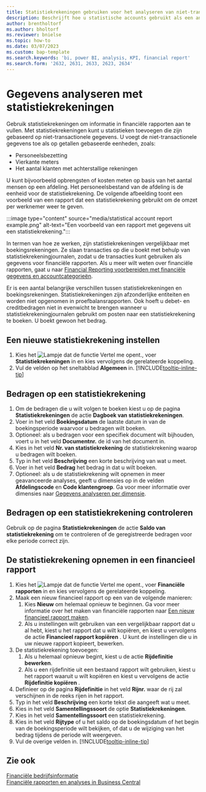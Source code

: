 ```yaml
---
title: Statistiekrekeningen gebruiken voor het analyseren van niet-transactionele gegevens
description: Beschrijft hoe u statistische accounts gebruikt als een andere gegevensbron voor uw analyses.
author: brentholtorf
ms.author: bholtorf
ms.reviewer: bnielse
ms.topic: how-to
ms.date: 03/07/2023
ms.custom: bap-template
ms.search.keywords: 'bi, power BI, analysis, KPI, financial report'
ms.search.form: '2632, 2631, 2633, 2623, 2634'
---
```

# Gegevens analyseren met statistiekrekeningen

Gebruik statistiekrekeningen om informatie in financiële rapporten aan te vullen. Met statistiekrekeningen kunt u statistieken toevoegen die zijn gebaseerd op niet-transactionele gegevens. U voegt de niet-transactionele gegevens toe als op getallen gebaseerde eenheden, zoals:

* Personeelsbezetting
* Vierkante meters
* Het aantal klanten met achterstallige rekeningen

U kunt bijvoorbeeld opbrengsten of kosten meten op basis van het aantal mensen op een afdeling. Het personeelsbestand van de afdeling is de eenheid voor de statistiekrekening. De volgende afbeelding toont een voorbeeld van een rapport dat een statistiekrekening gebruikt om de omzet per werknemer weer te geven.

:::image type="content" source="media/statistical account report example.png" alt-text="Een voorbeeld van een rapport met gegevens uit een statistiekrekening.":::

In termen van hoe ze werken, zijn statistiekrekeningen vergelijkbaar met boekingsrekeningen. Ze slaan transacties op die u boekt met behulp van statistiekrekeningjournalen, zodat u de transacties kunt gebruiken als gegevens voor financiële rapporten. Als u meer wilt weten over financiële rapporten, gaat u naar [Financial Reporting voorbereiden met financiële gegevens en accountcategorieën](bi-how-work-account-schedule.md). 

Er is een aantal belangrijke verschillen tussen statistiekrekeningen en boekingsrekeningen. Statistiekrekeningen zijn afzonderlijke entiteiten en worden niet opgenomen in proefbalansrapporten. Ook hoeft u debet- en creditbedragen niet in evenwicht te brengen wanneer u statistiekrekeningjournalen gebruikt om posten naar een statistiekrekening te boeken. U boekt gewoon het bedrag.

## Een nieuwe statistiekrekening instellen

1. Kies het ![Lampje dat de functie Vertel me opent.](media/ui-search/search_small.png "Vertel me wat u wilt doen"), voer **Statistiekrekeningen** in en kies vervolgens de gerelateerde koppeling.
1. Vul de velden op het sneltabblad **Algemeen** in. [!INCLUDE[tooltip-inline-tip](includes/tooltip-inline-tip_md.md)]

## Bedragen op een statistiekrekening

1. Om de bedragen die u wilt volgen te boeken kiest u op de pagina **Statistiekrekeningen** de actie **Dagboek van statistiekrekeningen**.
1. Voer in het veld **Boekingsdatum** de laatste datum in van de boekingsperiode waarvoor u bedragen wilt boeken.
1. Optioneel: als u bedragen voor een specifiek document wilt bijhouden, voert u in het veld **Documentnr.** de id van het document in.
1. Kies in het veld **Nr. van statistiekrekening** de statistiekrekening waarop u bedragen wilt boeken.
1. Typ in het veld **Beschrijving** een korte beschrijving van wat u meet.  
1. Voer in het veld **Bedrag** het bedrag in dat u wilt boeken. 
1. Optioneel: als u de statistiekrekening wilt opnemen in meer geavanceerde analyses, geeft u dimensies op in de velden **Afdelingscode** en **Code klantengroep**. Ga voor meer informatie over dimensies naar [Gegevens analyseren per dimensie](bi-how-analyze-data-dimension.md).

## Bedragen op een statistiekrekening controleren

Gebruik op de pagina **Statistiekrekeningen** de actie **Saldo van statistiekrekening** om te controleren of de geregistreerde bedragen voor elke periode correct zijn.  

## De statistiekrekening opnemen in een financieel rapport

1. Kies het ![Lampje dat de functie Vertel me opent.](media/ui-search/search_small.png "Vertel me wat u wilt doen"), voer **Financiële rapporten** in en kies vervolgens de gerelateerde koppeling.
1. Maak een nieuw financieel rapport op een van de volgende manieren:
    1. Kies **Nieuw** om helemaal opnieuw te beginnen. Ga voor meer informatie over het maken van financiële rapporten naar [Een nieuw financieel rapport maken](bi-how-work-account-schedule.md#create-a-new-financial-report).
    1. Als u instellingen wilt gebruiken van een vergelijkbaar rapport dat u al hebt, kiest u het rapport dat u wilt kopiëren, en kiest u vervolgens de actie **Financieel rapport kopiëren** . U kunt de instellingen die u in uw nieuwe rapport kopieert, bewerken.
1. De statistiekrekening toevoegen:
    1. Als u helemaal opnieuw begint, kiest u de actie **Rijdefinitie bewerken**.
    1. Als u een rijdefinitie uit een bestaand rapport wilt gebruiken, kiest u het rapport waaruit u wilt kopiëren en kiest u vervolgens de actie **Rijdefinitie kopiëren** .
1. Definieer op de pagina **Rijdefinitie** in het veld **Rijnr.** waar de rij zal verschijnen in de reeks rijen in het rapport.
1. Typ in het veld **Beschrijving** een korte tekst die aangeeft wat u meet.
1. Kies in het veld **Samentellingssoort** de optie **Statistiekrekeningen**.
1. Kies in het veld **Samentellingssoort** een statistiekrekening.
1. Kies in het veld **Rijtype** of u het saldo op de boekingsdatum of het begin van de boekingsperiode wilt bekijken, of dat u de wijziging van het bedrag tijdens de periode wilt weergeven.
1. Vul de overige velden in. [!INCLUDE[tooltip-inline-tip](includes/tooltip-inline-tip_md.md)]

## Zie ook

[Financiële bedrijfsinformatie](bi.md)  
[Financiële rapporten en analyses in Business Central](finance-reports.md)